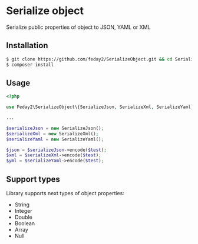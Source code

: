 # Serialize object
Serialize public properties of object to JSON, YAML or XML

## Installation ##
```bash
$ git clone https://github.com/feday2/SerializeObject.git && cd SerializeObject
$ composer install
```

## Usage ##
```php
<?php

use Feday2\SerializeObject\{SerializeJson, SerializeXml, SerializeYaml};

...

$serializeJson = new SerializeJson();
$serializeXml = new SerializeXml();
$serializeYaml = new SerializeYaml();

$json = $serializeJson->encode($test);
$xml = $serializeXml->encode($test);
$yml = $serializeYaml->encode($test);
```
## Support types ##
Library supports next types of object properties:

* String
* Integer
* Double
* Boolean
* Array
* Null
